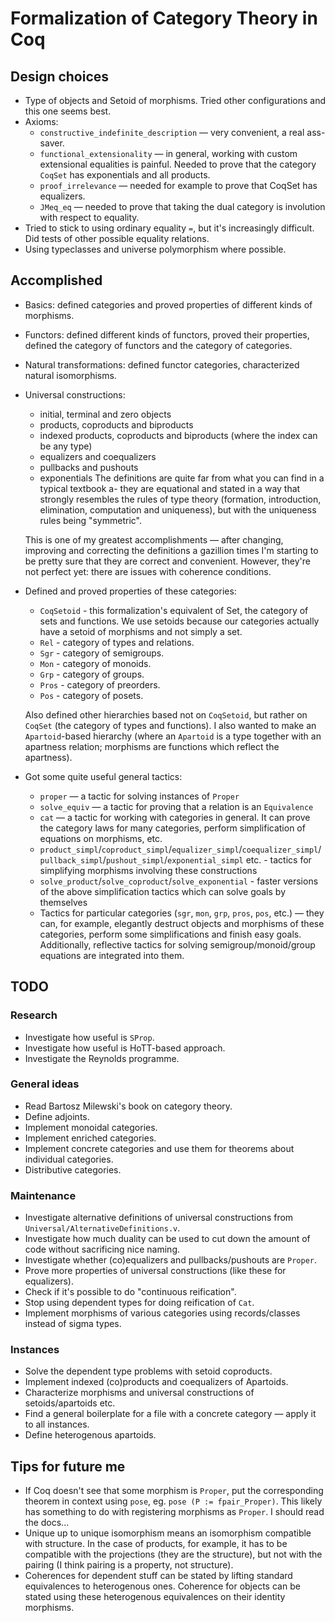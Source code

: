 # Formalization of Category Theory in Coq

## Design choices
* Type of objects and Setoid of morphisms. Tried other configurations and this one seems best.
* Axioms:
  - `constructive_indefinite_description` — very convenient, a real ass-saver.
  - `functional_extensionality` — in general, working with custom extensional equalities is painful. Needed to prove that the category `CoqSet` has exponentials and all products.
  - `proof_irrelevance` — needed for example to prove that CoqSet has equalizers.
  - `JMeq_eq` — needed to prove that taking the dual category is involution with respect to equality.
* Tried to stick to using ordinary equality `=`, but it's increasingly difficult. Did tests of other possible equality relations.
* Using typeclasses and universe polymorphism where possible.

## Accomplished
* Basics: defined categories and proved properties of different kinds of morphisms.
* Functors: defined different kinds of functors, proved their properties, defined the category of functors and the category of categories.
* Natural transformations: defined functor categories, characterized natural isomorphisms.
* Universal constructions:
  - initial, terminal and zero objects
  - products, coproducts and biproducts
  - indexed products, coproducts and biproducts (where the index can be any type)
  - equalizers and coequalizers
  - pullbacks and pushouts
  - exponentials
  The definitions are quite far from what you can find in a typical textbook a- they are equational and stated in a way that strongly resembles the rules of type theory (formation, introduction, elimination, computation and uniqueness), but with the uniqueness rules being "symmetric".

  This is one of my greatest accomplishments — after changing, improving and correcting the definitions a gazillion times I'm starting to be pretty sure that they are correct and convenient. However, they're not perfect yet: there are issues with coherence conditions.
* Defined and proved properties of these categories:
  - `CoqSetoid` - this formalization's equivalent of Set, the category of sets and functions. We use setoids because our categories actually have a setoid of morphisms and not simply a set.
  - `Rel` - category of types and relations.
  - `Sgr` - category of semigroups.
  - `Mon` - category of monoids.
  - `Grp` - category of groups.
  - `Pros` - category of preorders.
  - `Pos` - category of posets.

  Also defined other hierarchies based not on `CoqSetoid`, but rather on `CoqSet` (the category of types and functions). I also wanted to make an `Apartoid`-based hierarchy (where an `Apartoid` is a type together with an apartness relation; morphisms are functions which reflect the apartness).
* Got some quite useful general tactics:
  - `proper` — a tactic for solving instances of `Proper`
  - `solve_equiv` —  a tactic for proving that a relation is an `Equivalence`
  - `cat` — a tactic for working with categories in general. It can prove the category laws for many categories, perform simplification of equations on morphisms, etc.
  - `product_simpl`/`coproduct_simpl`/`equalizer_simpl`/`coequalizer_simpl`/`pullback_simpl`/`pushout_simpl`/`exponential_simpl` etc. - tactics for simplifying morphisms involving these constructions
  - `solve_product`/`solve_coproduct`/`solve_exponential` - faster versions of the above simplification tactics which can solve goals by themselves
  - Tactics for particular categories (`sgr`, `mon`, `grp`, `pros`, `pos`, etc.) — they can, for example, elegantly destruct objects and morphisms of these categories, perform some simplifications and finish easy goals. Additionally, reflective tactics for solving semigroup/monoid/group equations are integrated into them.

## TODO

### Research
* Investigate how useful is `SProp`.
* Investigate how useful is HoTT-based approach.
* Investigate the Reynolds programme.

### General ideas
* Read Bartosz Milewski's book on category theory.
* Define adjoints.
* Implement monoidal categories.
* Implement enriched categories.
* Implement concrete categories and use them for theorems about individual categories.
* Distributive categories.

### Maintenance
* Investigate alternative definitions of universal constructions from `Universal/AlternativeDefinitions.v`.
* Investigate how much duality can be used to cut down the amount of code without sacrificing nice naming.
* Investigate whether (co)equalizers and pullbacks/pushouts are `Proper`.
* Prove more properties of universal constructions (like these for equalizers).
* Check if it's possible to do "continuous reification".
* Stop using dependent types for doing reification of `Cat`.
* Implement morphisms of various categories using records/classes instead of sigma types.

### Instances
* Solve the dependent type problems with setoid coproducts.
* Implement indexed (co)products and coequalizers of Apartoids.
* Characterize morphisms and universal constructions of setoids/apartoids etc.
* Find a general boilerplate for a file with a concrete category — apply it to all instances.
* Define heterogenous apartoids.

## Tips for future me
* If Coq doesn't see that some morphism is `Proper`, put the corresponding theorem in context using `pose`, eg. `pose (P := fpair_Proper)`. This likely has something to do with registering morphisms as `Proper`. I should read the docs...
* Unique up to unique isomorphism means an isomorphism compatible with structure. In the case of products, for example, it has to be compatible with the projections (they are the structure), but not with the pairing (I think pairing is a property, not structure).
* Coherences for dependent stuff can be stated by lifting standard equivalences to heterogenous ones. Coherence for objects can be stated using these heterogenous equivalences on their identity morphisms.